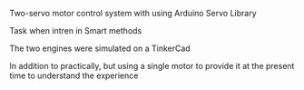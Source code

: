  Two-servo motor control system 
 with using Arduino Servo Library
           
 Task when intren in Smart methods


The two engines were simulated on a TinkerCad

In addition to practically, but using a single motor to provide it at the present time to understand the experience
